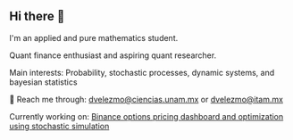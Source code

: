 ## Hi there 👋
I'm an applied and pure mathematics student. 

Quant finance enthusiast and aspiring quant researcher.

Main interests: Probability, stochastic processes, dynamic systems, and bayesian statistics

📨 Reach me through:  dvelezmo@ciencias.unam.mx or dvelezmo@itam.mx

Currently working on: <u> Binance options pricing dashboard and optimization using stochastic simulation </u>
